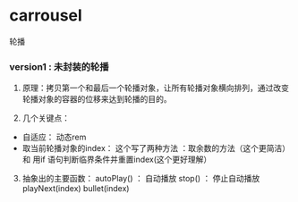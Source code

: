 # carrousel
轮播

### version1 : 未封装的轮播
1. 原理：拷贝第一个和最后一个轮播对象，让所有轮播对象横向排列，通过改变轮播对象的容器的位移来达到轮播的目的。

2. 几个关键点： 
- 自适应： 动态rem 
- 取当前轮播对象的index：  这个写了两种方法 ：取余数的方法（这个更简洁）和 用if 语句判断临界条件并重置index(这个更好理解）
3. 抽象出的主要函数： 
autoPlay()  ： 自动播放
stop() ： 停止自动播放
playNext(index) 
bullet(index) 






